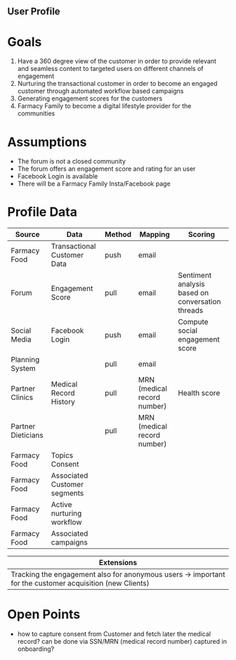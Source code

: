 ## User Profile

# Goals
1. Have a 360 degree view of the customer in order to provide relevant and seamless content to targeted users on different channels of engagement
2. Nurturing the transactional customer in order to become an engaged customer through automated workflow based campaigns
3. Generating engagement scores for the customers
4. Farmacy Family to become a digital lifestyle provider for the communities

# Assumptions
- The forum is not a closed community
- The forum offers an engagement score and rating for an user
- Facebook Login is available
- There will be a Farmacy Family Insta/Facebook page

# Profile Data
| Source | Data | Method | Mapping | Scoring
|----------------|-------------------------------|-------|-------|------------|
|Farmacy Food|Transactional Customer Data  |push |email
|Forum|Engagement Score |pull |email |Sentiment analysis based on conversation threads
|Social Media|Facebook Login|push |email |Compute social engagement score
|Planning System||pull | email |
|Partner Clinics| Medical Record History|pull|MRN (medical record number)|Health score
|Partner Dieticians||pull | MRN (medical record number)|
|Farmacy Food|Topics Consent||||
|Farmacy Food|Associated Customer segments||||
|Farmacy Food|Active nurturing workflow||||
|Farmacy Food|Associated campaigns||||

| Extensions |
|----------------|
|Tracking the engagement also for anonymous users → important for the customer acquisition (new Clients)|

# Open Points
- how to capture consent from Customer and fetch later the medical record? can be done via SSN/MRN (medical record number) captured in onboarding? 
